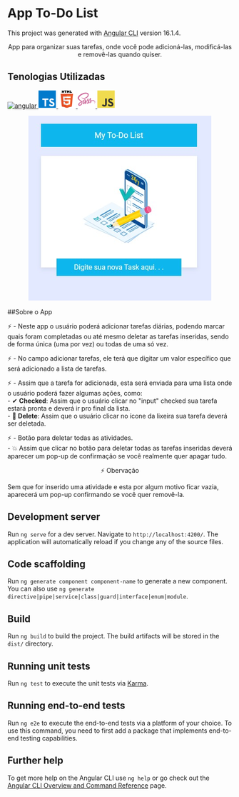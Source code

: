 # App To-Do List

This project was generated with [Angular CLI](https://github.com/angular/angular-cli) version 16.1.4.
<p align="center">App para organizar suas tarefas, onde você pode adicioná-las, modificá-las e removê-las quando quiser.</p>

## Tenologias Utilizadas
 <p align="left"> 
 <a href="https://angular.io" target="_blank" rel="noreferrer"> 
 <img src="https://angular.io/assets/images/logos/angular/angular.svg" alt="angular" width="40" height="40"/> </a>
 <a href="https://www.typescriptlang.org/" target="_blank" rel="noreferrer"> 
 <img src="https://raw.githubusercontent.com/devicons/devicon/master/icons/typescript/typescript-original.svg" alt="typescript" width="40" height="40"/> </a> 
 <a href="https://www.w3.org/html/" target="_blank" rel="noreferrer"> 
 <img src="https://raw.githubusercontent.com/devicons/devicon/master/icons/html5/html5-original-wordmark.svg" alt="html5" width="40" height="40"/> </a> 
 <a href="https://sass-lang.com" target="_blank" rel="noreferrer"> 
 <img src="https://raw.githubusercontent.com/devicons/devicon/master/icons/sass/sass-original.svg" alt="sass" width="40" height="40"/> </a>
 <a href="https://developer.mozilla.org/en-US/docs/Web/JavaScript" target="_blank" rel="noreferrer"> 
 <img src="https://raw.githubusercontent.com/devicons/devicon/master/icons/javascript/javascript-original.svg" alt="javascript" width="40" height="40"/> </a> 
  
 </p>

 <p align="center">
 <img alt="to-do-list" src=".github/ToDoList.jpg">
 </p>

 ##Sobre o App
 <p align="left">
 ⚡ - Neste app o usuário poderá adicionar tarefas diárias, podendo marcar quais foram completadas ou até mesmo deletar as tarefas inseridas, sendo de forma única (uma por vez) ou todas de uma só vez.
 </p>
 <p align="left">
 ⚡ - No campo adicionar tarefas, ele terá que digitar um valor específico que será adicionado a lista de tarefas.
 </p>
 <p align="left">
 ⚡ - Assim que a tarefa for adicionada, esta será enviada para uma lista onde o usuário poderá fazer algumas ações, como:
 <br>
      - ✔ <b>Checked</b>: Assim que o usuário clicar no "input" checked sua tarefa estará pronta e deverá ir pro final da lista.
      <br>
      - 🚫 <b>Delete</b>: Assim que o usuário clicar no ícone da lixeira sua tarefa deverá ser deletada.  
 </p>
 <p align="left">
 ⚡ - Botão para deletar todas as atividades.
 <br>
      - 💥 Assim que clicar no botão para deletar todas as tarefas inseridas deverá aparecer um pop-up de confirmação se você realmente quer apagar tudo.
 </p>
 <p align="center">
 ⚡ Obervação
 </p>
 <p>Sem que for inserido uma atividade e esta por algum motivo ficar vazia, aparecerá um pop-up confirmando se você quer removê-la.</>


## Development server

Run `ng serve` for a dev server. Navigate to `http://localhost:4200/`. The application will automatically reload if you change any of the source files.

## Code scaffolding

Run `ng generate component component-name` to generate a new component. You can also use `ng generate directive|pipe|service|class|guard|interface|enum|module`.

## Build

Run `ng build` to build the project. The build artifacts will be stored in the `dist/` directory.

## Running unit tests

Run `ng test` to execute the unit tests via [Karma](https://karma-runner.github.io).

## Running end-to-end tests

Run `ng e2e` to execute the end-to-end tests via a platform of your choice. To use this command, you need to first add a package that implements end-to-end testing capabilities.

## Further help

To get more help on the Angular CLI use `ng help` or go check out the [Angular CLI Overview and Command Reference](https://angular.io/cli) page.
